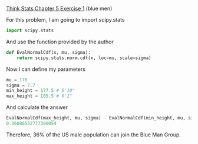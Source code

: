 [Think Stats Chapter 5 Exercise 1](http://greenteapress.com/thinkstats2/html/thinkstats2006.html#toc50) (blue men)

For this problem, I am going to import scipy.stats
```python
import scipy.stats
```
And use the function provided by the author
```python
def EvalNormalCdf(x, mu, sigma):
    return scipy.stats.norm.cdf(x, loc=mu, scale=sigma)
```
Now I can define my parameters
```python
mu = 178
sigma = 7.7
min_height = 177.5 # 5'10"
max_height = 185.5 # 6'1"
```
And calculate the answer
```python
EvalNormalCdf(max_height, mu, sigma) - EvalNormalCdf(min_height, mu, sigma)
0.36086532777380054
```
Therefore, 36% of the US male population can join the Blue Man Group.

